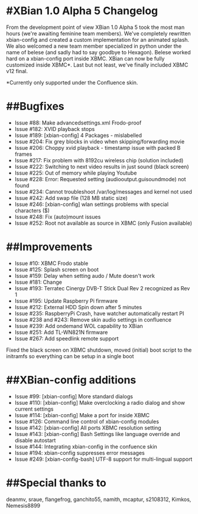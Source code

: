#XBian 1.0 Alpha 5 Changelog
==================================
From the development point of view 
XBian 1.0 Alpha 5 took the most man
hours (we're awaiting feminine team
members). We've completely rewritten
xbian-config and created a custom
implementation for an animated splash.
We also welcomed a new team member 
specialized in python under the name
of belese (and sadly had to say 
goodbye to Hexagon). Belese worked
hard on a xbian-config port inside
XBMC. XBian can now be fully
customized inside XBMC*. Last but not
least, we've finally included XBMC
v12 final.

*Currently only supported under the Confluence skin.

##Bugfixes
==================================
- Issue #88: Make advancedsettings.xml Frodo-proof
- Issue #182: XVID playback stops
- Issue #189: [xbian-config] 4 Packages - mislabelled
- Issue #204: Fix grey blocks in video when skipping/forwarding movie
- Issue #206: Choppy xvid playback - timestamp issue with packed B frames
- Issue #217: Fix problem with 8192cu wireless chip (solution included)
- Issue #222: Switching to next video results in just sound (black screen)
- Issue #225: Out of memory while playing Youtube
- Issue #228: Error: Requested setting (audiooutput.guisoundmode) not found
- Issue #234: Cannot troubleshoot /var/log/messages and kernel not used
- Issue #242: Add swap file (128 MB static size)
- Issue #246: [xbian-config] wlan settings problems with special characters ($)
- Issue #248: Fix (auto)mount issues
- Issue #252: Root not available as source in XBMC (only Fusion available)

##Improvements
==================================
- Issue #10: XBMC Frodo stable
- Issue #125: Splash screen on boot
- Issue #159: Delay when setting audo / Mute doesn't work
- Issue #181: Change <cachemembuffersize>
- Issue #193: Terratec Cinergy DVB-T Stick Dual Rev 2 recognized as Rev 1
- Issue #195: Update Raspberry Pi firmware
- Issue #212: External HDD Spin down after 5 minutes
- Issue #235: RaspberryPi Crash, have watcher automatically restart PI
- Issue #238 and #243: Remove skin audio settings in confluence
- Issue #239: Add ondemand WOL capability to XBian
- Issue #251: Add TL-WN821N firmware
- Issue #267: Add speedlink remote support

Fixed the black screen on XBMC shutdown, moved (initial) boot script to the initramfs so everything can be setup in a single boot

##XBian-config additions
==================================
- Issue #99: [xbian-config] More standard dialogs
- Issue #110: [xbian-config] Make overclocking a radio dialog and show current settings
- Issue #114: [xbian-config] Make a port for inside XBMC
- Issue #126: Command line control of xbian-config modules
- Issue #142: [xbian-config] All ports XBMC resolution setting
- Issue #143: [xbian-config] Bash Settings like language override and disable autostart
- Issue #144: Integrating xbian-config in the confuence skin
- Issue #194: xbian-config suppresses error messages
- Issue #249: [xbian-config-bash] UTF-8 support for multi-lingual support

##Special thanks to
==================================
deanmv, sraue, flangefrog, ganchito55, namith, mcaptur, s2108312, Kimkos, Nemesis8899
